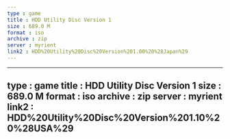 ```yaml
---
type : game
title : HDD Utility Disc Version 1
size : 689.0 M
format : iso
archive : zip
server : myrient
link2 : HDD%20Utility%20Disc%20Version%201.00%20%28Japan%29
---
```

---
type : game
title : HDD Utility Disc Version 1
size : 689.0 M
format : iso
archive : zip
server : myrient
link2 : HDD%20Utility%20Disc%20Version%201.10%20%28USA%29
---
